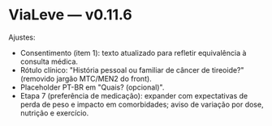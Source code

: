 # ViaLeve — v0.11.6

Ajustes:
- Consentimento (item 1): texto atualizado para refletir equivalência à consulta médica.
- Rótulo clínico: "História pessoal ou familiar de câncer de tireoide?" (removido jargão MTC/MEN2 do front).
- Placeholder PT-BR em "Quais? (opcional)".
- Etapa 7 (preferência de medicação): expander com expectativas de perda de peso e impacto em comorbidades; aviso de variação por dose, nutrição e exercício.
